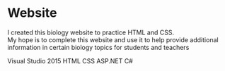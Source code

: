 # Website
I created this biology website to practice HTML and CSS.  
My hope is to complete this website and use it to help provide additional information in certain biology topics for students and teachers

Visual Studio 2015
HTML
CSS
ASP.NET
C#

